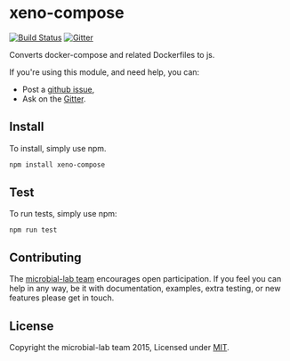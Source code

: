 # xeno-compose
[![Build Status][travis-badge]][travis-url]
[![Gitter][gitter-badge]][gitter-url]

Converts docker-compose and related Dockerfiles to js.

If you're using this module, and need help, you can:

- Post a [github issue][],
- Ask on the [Gitter][gitter-url].

## Install
To install, simply use npm.

```sh
npm install xeno-compose
```

## Test
To run tests, simply use npm:

```
npm run test
```

## Contributing
The [microbial-lab team][] encourages open participation. If you feel you can help in any way, be it
with documentation, examples, extra testing, or new features please get in touch.

## License
Copyright the microbial-lab team 2015, Licensed under [MIT][].

[microbial-lab team]: https://github.com/microbial-lab
[travis-badge]: https://travis-ci.org/microbial-lab/xeno-compose.svg
[travis-url]: https://travis-ci.org/microbial-lab/xeno-compose
[gitter-badge]: https://badges.gitter.im/Join%20Chat.svg
[gitter-url]: https://gitter.im/microbial-lab

[MIT]: ./LICENSE
[github issue]: https://github.com/microbial-lab/xeno-compose/issues/new
